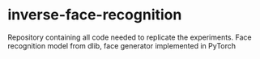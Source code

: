 # inverse-face-recognition
Repository containing all code needed to replicate the experiments. Face recognition model from dlib, face generator implemented in PyTorch
